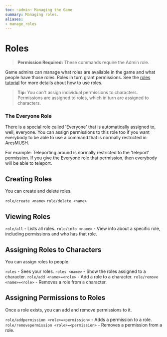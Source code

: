 ```yaml
---
toc: ~admin~ Managing the Game
summary: Managing roles.
aliases:
- manage_roles
---
```

# Roles

> **Permission Required:** These commands require the Admin role.

Game admins can manage what roles are available in the game and what people have those roles.  Roles in turn grant permissions.  See the [roles tutorial](https://aresmush.com/tutorials/manage/roles.html) for more details about how to use roles.

> **Tip:**  You can't assign individual permissions to characters.  Permissions are assigned to roles, which in turn are assigned to characters.

### The Everyone Role

There is a special role called 'Everyone' that is automatically assigned to, well, everyone.  You can assign permissions to this role too if you want everybody to be able to use a command that is normally restricted in AresMUSH.

For example:  Teleporting around is normally restricted to the 'teleport' permission.  If you give the Everyone role that permission, then everybody will be able to teleport.

## Creating Roles

You can create and delete roles.

`role/create <name>`
`role/delete <name>`

## Viewing Roles

`role/all` - Lists all roles.
`role/info <name>` - View info about a specific role, including permissions and who has that role.

## Assigning Roles to Characters

You can assign roles to people.

`roles` - Sees your roles.
`roles <name>` - Show the roles assigned to a character.
`role/add <name>=<role>` - Add a role to a character.
`role/remove <name>=<role>` - Removes a role from a character.

## Assigning Permissions to Roles

Once a role exists, you can add and remove permissions to it.

`role/addpermission <role>=<permission>` - Adds a permission to a role.
`role/removepermission <role>=<permission>` - Removes a permission from a role.
